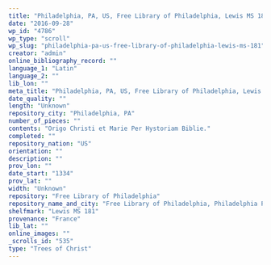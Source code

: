 ```yaml
---
title: "Philadelphia, PA, US, Free Library of Philadelphia, Lewis MS 181"
date: "2016-09-28"
wp_id: "4786"
wp_type: "scroll"
wp_slug: "philadelphia-pa-us-free-library-of-philadelphia-lewis-ms-181"
creator: "admin"
online_bibliography_record: ""
language_1: "Latin"
language_2: ""
lib_lon: ""
meta_title: "Philadelphia, PA, US, Free Library of Philadelphia, Lewis MS 181"
date_quality: ""
length: "Unknown"
repository_city: "Philadelphia, PA"
number_of_pieces: ""
contents: "Origo Christi et Marie Per Hystoriam Biblie."
completed: ""
repository_nation: "US"
orientation: ""
description: ""
prov_lon: ""
date_start: "1334"
prov_lat: ""
width: "Unknown"
repository: "Free Library of Philadelphia"
repository_name_and_city: "Free Library of Philadelphia, Philadelphia PA US"
shelfmark: "Lewis MS 181"
provenance: "France"
lib_lat: ""
online_images: ""
_scrolls_id: "535"
type: "Trees of Christ"
---
```



